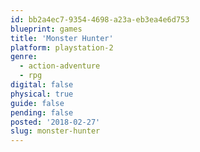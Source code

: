 ```yaml
---
id: bb2a4ec7-9354-4698-a23a-eb3ea4e6d753
blueprint: games
title: 'Monster Hunter'
platform: playstation-2
genre:
  - action-adventure
  - rpg
digital: false
physical: true
guide: false
pending: false
posted: '2018-02-27'
slug: monster-hunter
---
```

